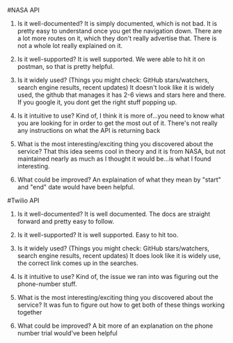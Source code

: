 #NASA API
1. Is it well-documented?
It is simply documented, which is not bad. It is pretty easy to understand once you get the navigation down. There are a lot more routes on it, which they don't really advertise that. There is not a whole lot really explained on it. 

2. Is it well-supported?
It is well supported. We were able to hit it on postman, so that is pretty helpful. 

3. Is it widely used? (Things you might check: GitHub stars/watchers, search engine results, recent updates)
It doesn't look like it is widely used, the github that manages it has 2-6 views and stars here and there. If you google it, you dont get the right stuff popping up. 

4. Is it intuitive to use?
Kind of, I think it is more of...you need to know what you are looking for in order to get the most out of it. There's not really any instructions on what the API is returning back

5. What is the most interesting/exciting thing you discovered about the service?
That this idea seems cool in theory and it is from NASA, but not maintained nearly as much as I thought it would be...is what I found interesting. 

6. What could be improved?
An explaination of what they mean by "start" and "end" date would have been helpful.




#Twilio API
1. Is it well-documented?
It is well documented. The docs are straight forward and pretty easy to follow. 

2. Is it well-supported?
It is well supported. Easy to hit too. 

3. Is it widely used? (Things you might check: GitHub stars/watchers, search engine results, recent updates)
It does look like it is widely use, the correct link comes up in the searches. 

4. Is it intuitive to use?
Kind of, the issue we ran into was figuring out the phone-number stuff. 

5. What is the most interesting/exciting thing you discovered about the service?
It was fun to figure out how to get both of these things working together

6. What could be improved?
A bit more of an explanation on the phone number trial would've been helpful 